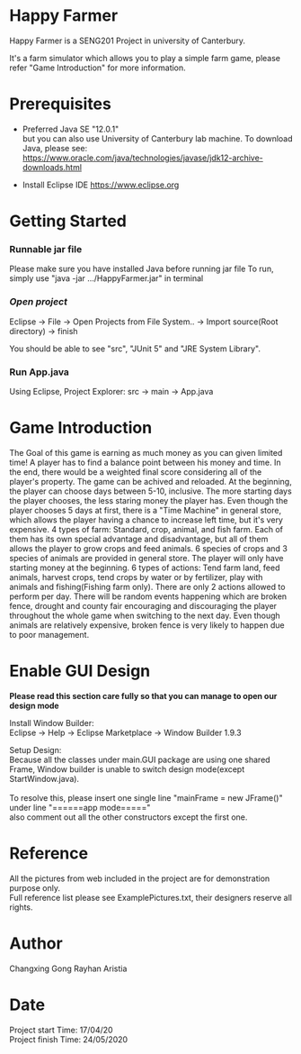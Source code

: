 # Happy Farmer
Happy Farmer is a SENG201 Project in university of Canterbury. 

It's a farm simulator which allows you to play a simple farm game, 
please refer "Game Introduction" for more information.


# Prerequisites

* Preferred Java SE "12.0.1" <br/>but you can also use University of Canterbury lab machine.
   To download Java, please see: https://www.oracle.com/java/technologies/javase/jdk12-archive-downloads.html

* Install Eclipse IDE https://www.eclipse.org


# Getting Started
### Runnable jar file
Please make sure you have installed Java before running jar file
To run, simply use "java -jar .../HappyFarmer.jar" in terminal

### _Open project_
Eclipse -> File -> Open Projects from File System.. -> Import source(Root directory) -> finish

You should be able to see "src", "JUnit 5" and "JRE System Library".
### Run App.java
Using Eclipse, Project Explorer: src -> main -> App.java

# Game Introduction
The Goal of this game is earning as much money as you can given limited time! 
A player has to find a balance point between his money and time. In the end, there would be a weighted final score considering all of the player's property.
The game can be achived and reloaded.
At the beginning, the player can choose days between 5-10, inclusive. The more starting days the player chooses, the less staring money the player has. Even though the player chooses 5 days at first, there is a "Time Machine" in general store, which allows the player having a chance to increase left time, but it's very expensive.
4 types of farm: Standard, crop, animal, and fish farm. Each of them has its own special advantage and disadvantage, but all of them allows the player to grow crops and feed animals.
6 species of crops and 3 species of animals are provided in general store. The player will only have starting money at the beginning.
6 types of actions: Tend farm land, feed animals, harvest crops, tend crops by water or by fertilizer, play with animals and fishing(Fishing farm only). There are only 2 actions allowed to perform per day.
There will be random events happening which are broken fence, drought and county fair encouraging and discouraging the player throughout the whole game when switching to the next day. Even though animals are relatively expensive, broken fence is very likely to happen due to poor management.

# Enable GUI Design
**Please read this section care fully so that you can manage to open our design mode**

Install Window Builder:
<br/>Eclipse -> Help -> Eclipse Marketplace -> Window Builder 1.9.3


Setup Design:
<br/>Because all the classes under main.GUI package are using one shared Frame, Window builder is unable to switch design mode(except StartWindow.java).
<br/><br/>To resolve this, please insert one single line "mainFrame = new JFrame()" under line "======app mode====="<br/> also comment out all the other constructors except the first one.	
	

# Reference
All the pictures from web included in the project are for demonstration purpose only.<br/>
Full reference list please see ExamplePictures.txt, their designers reserve all rights.

# Author
Changxing Gong
Rayhan Aristia

# Date
Project start Time: 17/04/20<br/>
Project finish Time: 24/05/2020

